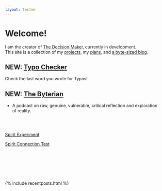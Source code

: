 ```yaml
---
layout: testme
---
```


# Welcome!
I am the creator of [The Decision Maker](projects_thedecisionmaker.html), currently in development. <br>
This site is a collection of my [projects](./projects.html), my [plans](./about.html), and [a byte-sized blog](./bytes.html).

## NEW: [Typo Checker](projects_typocheck.html)
Check the last word you wrote for Typos!

## NEW: [The Byterian](thebyterian.html)
- A podcast on raw, genuine, vulnerable, critical reflection and exploration of reality.

<br>

<br>

[Spirit Experiment](thespirit.html)  

[Spirit Connection Test](spirit.html)  

<br>

<br>

<br>

<br>

<br>

{% include recentposts.html %}
